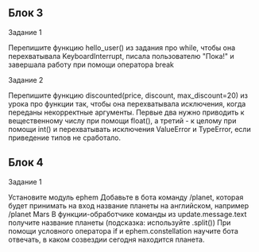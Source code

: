 


Блок  3
---------------------------------
Задание 1

Перепишите функцию hello_user() из задания про while, чтобы она перехватывала KeyboardInterrupt, писала пользователю "Пока!" и завершала работу при помощи оператора break

Задание 2

Перепишите функцию discounted(price, discount, max_discount=20) из урока про функции так, чтобы она перехватывала исключения, когда переданы некорректные аргументы.
Первые два нужно приводить к вещественному числу при помощи float(), а третий - к целому при помощи int() и перехватывать исключения ValueError и TypeError, если приведение типов не сработало.

Блок 4
---------------------------------
Задание 1

Установите модуль ephem
Добавьте в бота команду /planet, которая будет принимать на вход название планеты на английском, например /planet Mars
В функции-обработчике команды из update.message.text получите название планеты (подсказка: используйте .split())
При помощи условного оператора if и ephem.constellation научите бота отвечать, в каком созвездии сегодня находится планета.